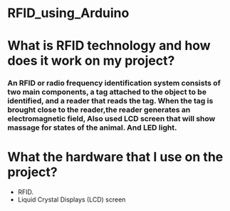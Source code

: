# RFID_using_Arduino
# What is RFID technology and how does it work on my project?
### An RFID or radio frequency identification system consists of two main components, a tag attached to the object to be identified, and a reader that reads the tag. When the tag is brought close to the reader,the reader generates an electromagnetic field, Also used LCD screen that will show massage  for states of the animal. And LED light. 

# What the hardware that I use on the project?
-  RFID.
- Liquid Crystal Displays (LCD) screen



